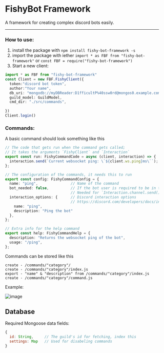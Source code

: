 # FishyBot Framework

A framework for creating complex discord bots easily.

<hr>

### How to use:

1. install the package with `npm install fishy-bot-framework -s`
2. import the package with iether `import * as FBF from "fishy-bot-framework"`
   or `const FBF = require("fishy-bot-framework")`
3. Start a new client:

```TypeScript
import * as FBF from "fishy-bot-framework"
const Client = new FBF.FishyClient({
  token:"discord bot token",
  author:"Your name",
  db_uri: "mongodb://myDBReader:D1fficultP%40ssw0rd@mongos0.example.com:27017",
  guild_model: GuildModel,
  cmd_dir: "./src/commands",
  
})
Client.login()
```

### Commands:

A basic command should look something like this

```TypeScript
// The code that gets run when the command gets called;
// It takes the arguments `FishyClient` and `Interaction`
export const run: FishyCommandCode = async (client, interaction) => {
  interaction.send(`Current websocket ping: \`${client.ws.ping}ms\``);
};

// The configuration of the commands, it needs this to run
export const config: FishyCommandConfig = {
  name: "ping",               // Name of the command
  bot_needed: false,          // If the bot user is required to be in the guild
                              // Needed for `Interaction.channel.send()` for example
  interaction_options: {      // Discord interaction options
                              // https://discord.com/developers/docs/interactions/slash-commands#create-global-application-command-json-params
    name: "ping",
    description: "Ping the bot"
  },
};

// Extra info for the help command
export const help: FishyCommandHelp = {
  description: "Returns the websocket ping of the bot",
  usage: "/ping",
};
```


Commands can be stored like this
```
create - /commands/"category"/
create - /commands/"category"/index.js
export - "name" & "description" from /commands/"category"/index.js
create - /commands/"category"/command.js
```
Example:

![image](https://cdn.discordapp.com/attachments/739529254219284500/823534291233406987/unknown.png)










## Database
Required Mongoose data fields:
```JavaScript
{
  id: String,     // The guild's id for fetching, index this
  settings: Map   // Used for disabeling commands
}
```

